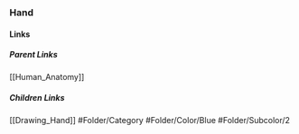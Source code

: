 ### Hand
#### Links
##### Parent Links
[[Human_Anatomy]]
##### Children Links
[[Drawing_Hand]]
#Folder/Category
#Folder/Color/Blue
#Folder/Subcolor/2
